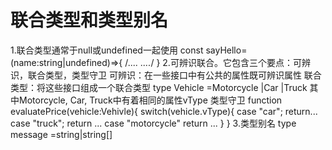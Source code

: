 # 联合类型和类型别名

1.联合类型通常于null或undefined一起使用
    const sayHello=(name:string|undefined)=>{
        /*....
        ....*/
    }
2.可辨识联合。它包含三个要点：可辨识，联合类型，类型守卫
    可辨识：在一些接口中有公共的属性既可辨识属性
    联合类型：将这些接口组成一个联合类型 type Vehicle =Motorcycle |Car |Truck 其中Motorcycle, Car, Truck中有着相同的属性vType
    类型守卫
        function evaluatePrice(vehicle:Vehivle){
            switch(vehicle.vType){
                case "car";
                 return...
                case "truck";
                 return ...
                case "motorcycle"
                 return ...
            }
        }
3.类型别名
  type message =string|string[]
